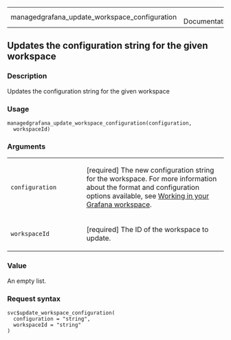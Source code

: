 <table style="width: 100%;">
<tbody>
<tr class="odd">
<td>managedgrafana_update_workspace_configuration</td>
<td style="text-align: right;">R Documentation</td>
</tr>
</tbody>
</table>

## Updates the configuration string for the given workspace

### Description

Updates the configuration string for the given workspace

### Usage

    managedgrafana_update_workspace_configuration(configuration,
      workspaceId)

### Arguments

<table>
<colgroup>
<col style="width: 35%" />
<col style="width: 65%" />
</colgroup>
<tbody>
<tr class="odd">
<td><code
id="managedgrafana_update_workspace_configuration_:_configuration">configuration</code></td>
<td><p>[required] The new configuration string for the workspace. For
more information about the format and configuration options available,
see <a
href="https://docs.aws.amazon.com/grafana/latest/userguide/AMG-configure-workspace.html">Working
in your Grafana workspace</a>.</p></td>
</tr>
<tr class="even">
<td><code
id="managedgrafana_update_workspace_configuration_:_workspaceId">workspaceId</code></td>
<td><p>[required] The ID of the workspace to update.</p></td>
</tr>
</tbody>
</table>

### Value

An empty list.

### Request syntax

    svc$update_workspace_configuration(
      configuration = "string",
      workspaceId = "string"
    )
